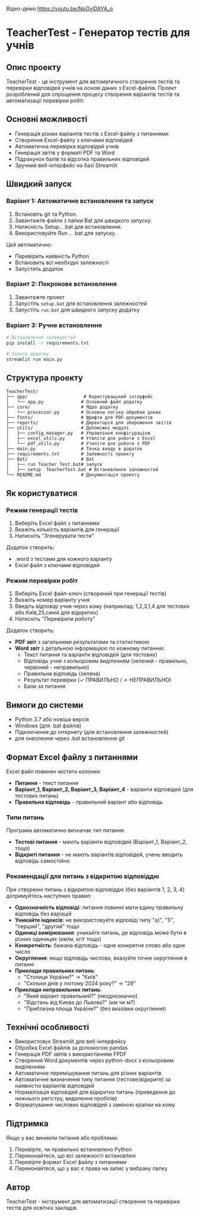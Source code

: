 Відео-демо https://youtu.be/NpGvlDAYA_o 

# TeacherTest - Генератор тестів для учнів

## Опис проекту

TeacherTest - це інструмент для автоматичного створення тестів та перевірки відповідей учнів на основі даних з Excel-файлів. Проект розроблений для спрощення процесу створення варіантів тестів та автоматизації перевірки робіт.

## Основні можливості

- Генерація різних варіантів тестів з Excel-файлу з питаннями
- Створення Excel-файлу з ключами відповідей
- Автоматична перевірка відповідей учнів
- Генерація звітів у форматі PDF та Word
- Підрахунок балів та відсотка правильних відповідей
- Зручний веб-інтерфейс на базі Streamlit

## Швидкий запуск

### Варіант 1: Автоматичне встановлення та запуск
1. Встановіть git та Python.
2. Завантажте файли з папки Bat для швидкого запуску. 
3. Натисність Setup.. .bat для встановлення. 
4. Використовуйте Run .. .bat для запуску. 

Цей автоматично:
- Перевірить наявність Python
- Встановить всі необхідні залежності
- Запустить додаток

### Варіант 2: Покрокове встановлення

1. Завантажте проект
2. Запустіть `setup.bat` для встановлення залежностей
3. Запустіть `run.bat` для швидкого запуску додатку

### Варіант 3: Ручне встановлення

```bash
# Встановлення залежностей
pip install -r requirements.txt

# Запуск додатку
streamlit run main.py
```

## Структура проекту

```
TeacherTest/
├── app/                     # Користувацький інтерфейс
│   └── app.py              # Основний файл додатку
├── core/                   # Ядро додатку
│   └── processor.py        # Основна логіка обробки даних
├── fonts/                  # Шрифти для PDF-документів
├── reports/                # Директорія для збереження звітів
├── utils/                  # Допоміжні модулі
│   ├── config_manager.py   # Управління конфігурацією
│   ├── excel_utils.py      # Утиліти для роботи з Excel
│   └── pdf_utils.py        # Утиліти для роботи з PDF
├── main.py                 # Точка входу в додаток
├── requirements.txt        # Залежності проекту
├── Bat/                    # Bat
│   ├── run Teacher Test.bat# запуск
│   ├── setup  TeacherTest.bat # Встановлення залежностей
└── README.md               # Документація проекту
```

## Як користуватися

### Режим генерації тестів

1. Виберіть Excel файл з питаннями
2. Вкажіть кількість варіантів для генерації
3. Натисніть "Згенерувати тести"

Додаток створить:
- .word з тестами для кожного варіанту
- Excel файл з ключами відповідей

### Режим перевірки робіт

1. Виберіть Excel файл-ключ (створений при генерації тестів)
2. Вкажіть номер варіанту учня
3. Введіть відповіді учня через кому (наприклад: 1,2,3,1,4 для тестових або Київ,25,синій для відкритих)
4. Натисніть "Перевірити роботу"

Додаток створить:
- **PDF звіт** з загальними результатами та статистикою
- **Word звіт** з детальною інформацією по кожному питанню:
  - Текст питання та варіанти відповідей (для тестових)
  - Відповідь учня з кольоровим виділенням (зелений - правильно, червоний - неправильно)
  - Правильна відповідь (зелена)
  - Результат перевірки (✓ ПРАВИЛЬНО / ✗ НЕПРАВИЛЬНО)
  - Бали за питання

## Вимоги до системи

- Python 3.7 або новіша версія
- Windows (для .bat файлів)
- Підключення до інтернету (для встановлення залежностей)
- для онволення через .bat встановлення git

## Формат Excel файлу з питаннями

Excel файл повинен містити колонки:
- **Питання** - текст питання
- **Варіант_1, Варіант_2, Варіант_3, Варіант_4** - варіанти відповідей (для тестових питань)
- **Правильна відповідь** - правильний варіант або відповідь

### Типи питань

Програма автоматично визначає тип питання:
- **Тестові питання** - мають варіанти відповідей (Варіант_1, Варіант_2, тощо)
- **Відкриті питання** - не мають варіантів відповідей, учень вводить відповідь самостійно

### Рекомендації для питань з відкритою відповіддю

При створенні питань з відкритою відповіддю (без варіантів 1, 2, 3, 4) дотримуйтесь наступних правил:

- **Однозначність відповіді**: питання повинні мати єдину правильну відповідь без варіацій
- **Уникайте індексів**: не використовуйте відповіді типу "а)", "1)", "перший", "другий" тощо
- **Одиниці вимірювання**: уникайте питань, де відповідь може бути в різних одиницях (км/м, кг/г тощо)
- **Конкретність**: бажана відповідь - одне конкретне слово або одне число
- **Округлення**: якщо відповідь числова, вказуйте точне округлення в питанні
- **Приклади правильних питань**:
  - "Столиця України?" → "Київ"
  - "Скільки днів у лютому 2024 року?" → "29"
- **Приклади неправильних питань**:
  - "Який варіант правильний?" (неоднозначно)
  - "Відстань від Києва до Львова?" (км чи м?)
  - "Приблизна площа України?" (без вказівки округлення)

## Технічні особливості

- Використовує Streamlit для веб-інтерфейсу
- Обробка Excel файлів за допомогою pandas
- Генерація PDF звітів з використанням FPDF
- Створення Word документів через python-docx з кольоровим виділенням
- Автоматичне перемішування питань для різних варіантів
- Автоматичне визначення типу питання (тестове/відкрите) за наявністю варіантів відповідей
- Нормалізація відповідей для відкритих питань (приведення до нижнього регістру, видалення пробілів)
- Форматування числових відповідей з заміною крапки на кому

## Підтримка

Якщо у вас виникли питання або проблеми:

1. Перевірте, чи правильно встановлено Python
2. Переконайтеся, що всі залежності встановлені
3. Перевірте формат Excel файлу з питаннями
4. Переконайтеся, що у вас є права на запис у вибрану папку

## Автор

TeacherTest - інструмент для автоматизації створення та перевірки тестів для освітніх закладів.
